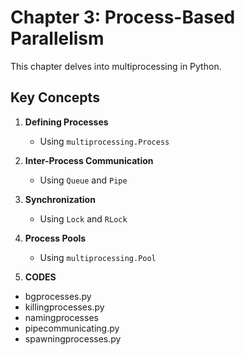 # Chapter 3: Process-Based Parallelism

This chapter delves into multiprocessing in Python.

## Key Concepts
1. **Defining Processes**
   - Using `multiprocessing.Process`

2. **Inter-Process Communication**
   - Using `Queue` and `Pipe`

3. **Synchronization**
   - Using `Lock` and `RLock`

4. **Process Pools**
   - Using `multiprocessing.Pool`

5. **CODES**
  - bgprocesses.py
  - killingprocesses.py
  - namingprocesses
  - pipecommunicating.py
  - spawningprocesses.py



 

 

